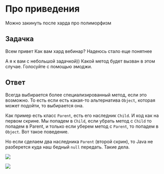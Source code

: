 # Про приведения

Можно закинуть после харда про полиморфизм

## Задачка
Всем привет
Как вам хард вебинар? Надеюсь стало еще понятнее

А я к вам с небольшой задачкой))
Какой метод будет вызван в этом случае. Голосуйте с помощью эмоджи.

## Ответ

Всегда выбирается более специализированный метод, если это возможно. То есть если есть какая-то альтернатива `Object`, которая может подойти, то выбирается она.

Как пример есть класс `Parent`, есть его наследник `Child`. И код как на первом скрине. Мы попадем в `Child`, если убрать метод с `Child` то попадем в Parent, и только если уберем метод c `Parent`, то попадем в `Object`. Вот такое поведение.

Но если сделаем два наследника `Parent` (второй скрин), то Java не разберется куда наш бедный `null` передать. Такие дела.

![](photo_2022-05-15%2013.13.12.jpeg)


![](photo_2022-05-15%2013.13.21.jpeg)
